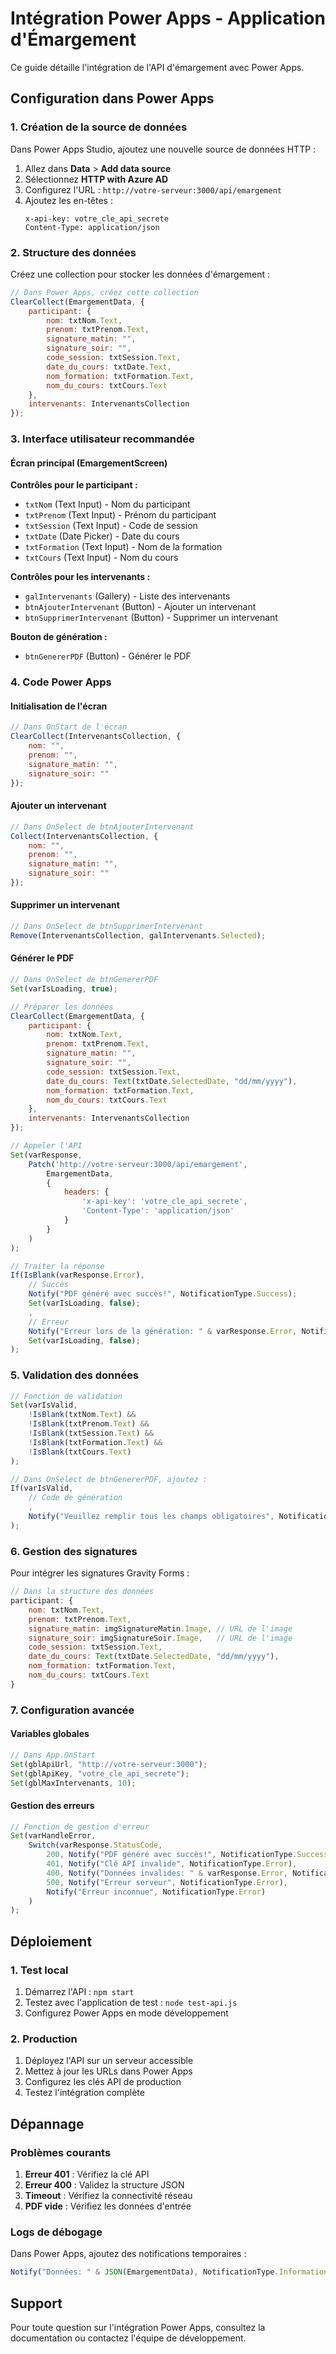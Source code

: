 # Intégration Power Apps - Application d'Émargement

Ce guide détaille l'intégration de l'API d'émargement avec Power Apps.

## Configuration dans Power Apps

### 1. Création de la source de données

Dans Power Apps Studio, ajoutez une nouvelle source de données HTTP :

1. Allez dans **Data** > **Add data source**
2. Sélectionnez **HTTP with Azure AD**
3. Configurez l'URL : `http://votre-serveur:3000/api/emargement`
4. Ajoutez les en-têtes :
   ```
   x-api-key: votre_cle_api_secrete
   Content-Type: application/json
   ```

### 2. Structure des données

Créez une collection pour stocker les données d'émargement :

```javascript
// Dans Power Apps, créez cette collection
ClearCollect(EmargementData, {
    participant: {
        nom: txtNom.Text,
        prenom: txtPrenom.Text,
        signature_matin: "",
        signature_soir: "",
        code_session: txtSession.Text,
        date_du_cours: txtDate.Text,
        nom_formation: txtFormation.Text,
        nom_du_cours: txtCours.Text
    },
    intervenants: IntervenantsCollection
});
```

### 3. Interface utilisateur recommandée

#### Écran principal (EmargementScreen)

**Contrôles pour le participant :**
- `txtNom` (Text Input) - Nom du participant
- `txtPrenom` (Text Input) - Prénom du participant
- `txtSession` (Text Input) - Code de session
- `txtDate` (Date Picker) - Date du cours
- `txtFormation` (Text Input) - Nom de la formation
- `txtCours` (Text Input) - Nom du cours

**Contrôles pour les intervenants :**
- `galIntervenants` (Gallery) - Liste des intervenants
- `btnAjouterIntervenant` (Button) - Ajouter un intervenant
- `btnSupprimerIntervenant` (Button) - Supprimer un intervenant

**Bouton de génération :**
- `btnGenererPDF` (Button) - Générer le PDF

### 4. Code Power Apps

#### Initialisation de l'écran

```javascript
// Dans OnStart de l'écran
ClearCollect(IntervenantsCollection, {
    nom: "",
    prenom: "",
    signature_matin: "",
    signature_soir: ""
});
```

#### Ajouter un intervenant

```javascript
// Dans OnSelect de btnAjouterIntervenant
Collect(IntervenantsCollection, {
    nom: "",
    prenom: "",
    signature_matin: "",
    signature_soir: ""
});
```

#### Supprimer un intervenant

```javascript
// Dans OnSelect de btnSupprimerIntervenant
Remove(IntervenantsCollection, galIntervenants.Selected);
```

#### Générer le PDF

```javascript
// Dans OnSelect de btnGenererPDF
Set(varIsLoading, true);

// Préparer les données
ClearCollect(EmargementData, {
    participant: {
        nom: txtNom.Text,
        prenom: txtPrenom.Text,
        signature_matin: "",
        signature_soir: "",
        code_session: txtSession.Text,
        date_du_cours: Text(txtDate.SelectedDate, "dd/mm/yyyy"),
        nom_formation: txtFormation.Text,
        nom_du_cours: txtCours.Text
    },
    intervenants: IntervenantsCollection
});

// Appeler l'API
Set(varResponse, 
    Patch('http://votre-serveur:3000/api/emargement',
        EmargementData,
        {
            headers: {
                'x-api-key': 'votre_cle_api_secrete',
                'Content-Type': 'application/json'
            }
        }
    )
);

// Traiter la réponse
If(IsBlank(varResponse.Error),
    // Succès
    Notify("PDF généré avec succès!", NotificationType.Success);
    Set(varIsLoading, false);
    ,
    // Erreur
    Notify("Erreur lors de la génération: " & varResponse.Error, NotificationType.Error);
    Set(varIsLoading, false);
);
```

### 5. Validation des données

```javascript
// Fonction de validation
Set(varIsValid, 
    !IsBlank(txtNom.Text) &&
    !IsBlank(txtPrenom.Text) &&
    !IsBlank(txtSession.Text) &&
    !IsBlank(txtFormation.Text) &&
    !IsBlank(txtCours.Text)
);

// Dans OnSelect de btnGenererPDF, ajoutez :
If(varIsValid,
    // Code de génération
    ,
    Notify("Veuillez remplir tous les champs obligatoires", NotificationType.Warning)
);
```

### 6. Gestion des signatures

Pour intégrer les signatures Gravity Forms :

```javascript
// Dans la structure des données
participant: {
    nom: txtNom.Text,
    prenom: txtPrenom.Text,
    signature_matin: imgSignatureMatin.Image, // URL de l'image
    signature_soir: imgSignatureSoir.Image,   // URL de l'image
    code_session: txtSession.Text,
    date_du_cours: Text(txtDate.SelectedDate, "dd/mm/yyyy"),
    nom_formation: txtFormation.Text,
    nom_du_cours: txtCours.Text
}
```

### 7. Configuration avancée

#### Variables globales

```javascript
// Dans App.OnStart
Set(gblApiUrl, "http://votre-serveur:3000");
Set(gblApiKey, "votre_cle_api_secrete");
Set(gblMaxIntervenants, 10);
```

#### Gestion des erreurs

```javascript
// Fonction de gestion d'erreur
Set(varHandleError, 
    Switch(varResponse.StatusCode,
        200, Notify("PDF généré avec succès!", NotificationType.Success),
        401, Notify("Clé API invalide", NotificationType.Error),
        400, Notify("Données invalides: " & varResponse.Error, NotificationType.Error),
        500, Notify("Erreur serveur", NotificationType.Error),
        Notify("Erreur inconnue", NotificationType.Error)
    )
);
```

## Déploiement

### 1. Test local

1. Démarrez l'API : `npm start`
2. Testez avec l'application de test : `node test-api.js`
3. Configurez Power Apps en mode développement

### 2. Production

1. Déployez l'API sur un serveur accessible
2. Mettez à jour les URLs dans Power Apps
3. Configurez les clés API de production
4. Testez l'intégration complète

## Dépannage

### Problèmes courants

1. **Erreur 401** : Vérifiez la clé API
2. **Erreur 400** : Validez la structure JSON
3. **Timeout** : Vérifiez la connectivité réseau
4. **PDF vide** : Vérifiez les données d'entrée

### Logs de débogage

Dans Power Apps, ajoutez des notifications temporaires :

```javascript
Notify("Données: " & JSON(EmargementData), NotificationType.Information);
```

## Support

Pour toute question sur l'intégration Power Apps, consultez la documentation ou contactez l'équipe de développement. 